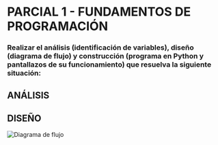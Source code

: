 # PARCIAL 1 - FUNDAMENTOS DE PROGRAMACIÓN

### Realizar el análisis (identificación de variables), diseño (diagrama de flujo) y construcción (programa en Python y pantallazos de su funcionamiento) que resuelva la siguiente situación:

### 

## ANÁLISIS

## DISEÑO
![Diagrama de flujo](diagrama.png "Diagrama de flujo")